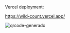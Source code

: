 Vercel deployment:

https://wild-count.vercel.app/

![qrcode-generado](https://github.com/DiegoOrtegaElRincon/WildCount/assets/118464823/808fb811-7d03-4875-af78-c4540826a3f4)

